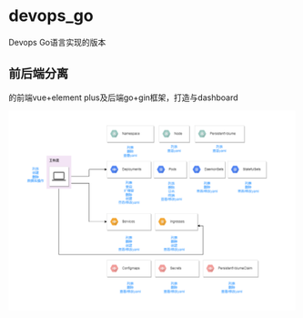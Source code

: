 # devops_go

Devops Go语言实现的版本

## 前后端分离


的前端vue+element plus及后端go+gin框架，打造与dashboard

![img.png](images/img.png)